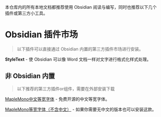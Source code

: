 
本仓库内的所有本地文档都推荐使用 Obsidian 阅读与编写，同时也推荐以下几个插件或第三方小工具。

# Obsidian 插件市场

> 以下插件可以直接通过 Obsidian 内置的第三方插件市场进行安装。

**StyleText** - 使 Obsidian 可以像 Word 文档一样对文字进行格式化样式处理。

## 非 Obsidian 内置

> 以下推荐的第三方插件or组件，需要在外部安装下载

[MapleMono中文等宽字体](https://github.com/subframe7536/maple-font/releases/tag/cn-base) - 免费开源的中文等宽字体。

[MapleMono等宽字体（不含中文）](https://github.com/subframe7536/maple-font) - 如果你需要无中文的版本也可以安装这款。